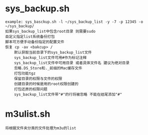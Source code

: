 # sys_backup.sh
	example: sys_basckup.sh -l ~/sys_backup_list -y -7 -p 12345 -o ~/sys_backup/
	如果sys_backup_list中包含root目录 则需要sudo
	自定义指定list系统备份打包
	脚本可方便手动备份指定的配置文件
	恢复 cp -av <bakcup> /
		默认获取当前目录下的sys_backup_list文件
		sys_backup_list文件可用#作为标记注释
		sys_backup_list文件中可用目录 或者具体文件名 建议为绝对目录
		忽略.DS_Store和._前缀的Mac缓存文件
		打包功能tgz
		保留目录的权限与文件的权限
		创建目录的时候是用的root权限创建的
		打包还原的权限问题
		sys_backup_list文件带"#"的行将被忽略 不能在结尾添加"#"
# m3ulist.sh
	将根据文件夹分类的文件处理为m3u的list
